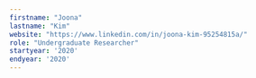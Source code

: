 ```yaml
---
firstname: "Joona"
lastname: "Kim"
website: "https://www.linkedin.com/in/joona-kim-95254815a/"
role: "Undergraduate Researcher"
startyear: '2020'
endyear: '2020'
---
```


